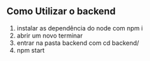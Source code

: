 ## Como Utilizar o backend
1. instalar as dependência do node com npm i 
2. abrir um novo terminar
3. entrar na pasta backend com cd backend/
4. npm start 